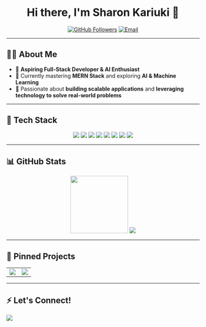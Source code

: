 <h1 align="center">Hi there, I'm Sharon Kariuki 👋</h1>

<p align="center">
  <a href="https://github.com/SharonKariuki"><img src="https://img.shields.io/github/followers/SharonKariuki?label=Followers&style=social" alt="GitHub Followers"></a>
  <a href="mailto:sharonmugure66@gmail.com"><img src="https://img.shields.io/badge/Email-Contact-red" alt="Email"></a>
</p>

---

## 👩‍💻 **About Me**
- 🚀 **Aspiring Full-Stack Developer & AI Enthusiast**  
- 🔭 Currently mastering **MERN Stack** and exploring **AI & Machine Learning**  
- 🌱 Passionate about **building scalable applications** and **leveraging technology to solve real-world problems**  

---

## 🚀 **Tech Stack**
<p align="center">
 <img src="https://img.shields.io/badge/-HTML5-E34F26?style=for-the-badge&logo=html5&logoColor=white">
  <img src="https://img.shields.io/badge/-CSS3-1572B6?style=for-the-badge&logo=css3">
  <img src="https://img.shields.io/badge/-JavaScript-F7DF1E?style=for-the-badge&logo=javascript&logoColor=black">
  <img src="https://img.shields.io/badge/-TypeScript-3178C6?style=for-the-badge&logo=typescript&logoColor=white">
  <img src="https://img.shields.io/badge/-React-61DAFB?style=for-the-badge&logo=react&logoColor=black">
  <img src="https://img.shields.io/badge/-Node.js-339933?style=for-the-badge&logo=node.js&logoColor=white">
  <img src="https://img.shields.io/badge/-Express.js-000000?style=for-the-badge&logo=express&logoColor=white">
  <img src="https://img.shields.io/badge/-MongoDB-47A248?style=for-the-badge&logo=mongodb&logoColor=white">
</p>

---

## 📊 **GitHub Stats**
<p align="center">
  <img src="https://github-readme-stats.vercel.app/api?username=SharonKariuki&show_icons=true&theme=radical" height="150">
  <img src="https://github-readme-stats.vercel.app/api/top-langs/?username=SharonKariuki&layout=compact&theme=radical&hide=c">

</p>

---

## 📌 **Pinned Projects**
<table>
  <tr>
    <td><a href="https://github.com/SharonKariuki/project1"><img src="https://img.shields.io/badge/-Project1-blue?style=flat"></a></td>
    <td><a href="https://github.com/SharonKariuki/project2"><img src="https://img.shields.io/badge/-Project2-red?style=flat"></a></td>
  </tr>
</table>

---

## ⚡ **Let's Connect!**
<p align="center">
  
  <a href="mailto:sharonmugure66@gmail.com"><img src="https://img.shields.io/badge/Email-Contact-red?style=for-the-badge&logo=gmail"></a>
</p>



